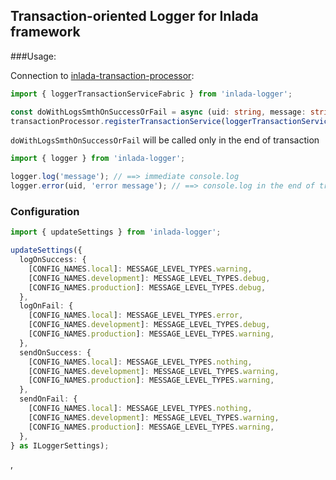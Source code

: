 ## Transaction-oriented Logger for Inlada framework 

###Usage:

Connection to [inlada-transaction-processor](https://github.com/sandr39/inlada-transaction-processor):
```typescript
import { loggerTransactionServiceFabric } from 'inlada-logger';

const doWithLogsSmthOnSuccessOrFail = async (uid: string, message: string) => someServices.processLogs(uid, message);
transactionProcessor.registerTransactionService(loggerTransactionServiceFabric(doWithLogsSmthOnSuccessOrFail));
```

`doWithLogsSmthOnSuccessOrFail` will be called only in the end of transaction

```typescript
import { logger } from 'inlada-logger';

logger.log('message'); // ==> immediate console.log
logger.error(uid, 'error message'); // ==> console.log in the end of transaction, + doWithLogsSmthOnSuccessOrFail(`error message`)
```

### Configuration

```typescript
import { updateSettings } from 'inlada-logger';

updateSettings({
  logOnSuccess: {
    [CONFIG_NAMES.local]: MESSAGE_LEVEL_TYPES.warning,
    [CONFIG_NAMES.development]: MESSAGE_LEVEL_TYPES.debug,
    [CONFIG_NAMES.production]: MESSAGE_LEVEL_TYPES.debug,
  },
  logOnFail: {
    [CONFIG_NAMES.local]: MESSAGE_LEVEL_TYPES.error,
    [CONFIG_NAMES.development]: MESSAGE_LEVEL_TYPES.debug,
    [CONFIG_NAMES.production]: MESSAGE_LEVEL_TYPES.warning,
  },
  sendOnSuccess: {
    [CONFIG_NAMES.local]: MESSAGE_LEVEL_TYPES.nothing,
    [CONFIG_NAMES.development]: MESSAGE_LEVEL_TYPES.warning,
    [CONFIG_NAMES.production]: MESSAGE_LEVEL_TYPES.warning,
  },
  sendOnFail: {
    [CONFIG_NAMES.local]: MESSAGE_LEVEL_TYPES.nothing,
    [CONFIG_NAMES.development]: MESSAGE_LEVEL_TYPES.warning,
    [CONFIG_NAMES.production]: MESSAGE_LEVEL_TYPES.warning,
  },
} as ILoggerSettings);
```
,
